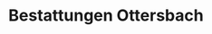 ---
title: "Bestattungen Ottersbach"
url: /troisdorf/bestattungen-ottersbach/
shop: Bestattungen
---